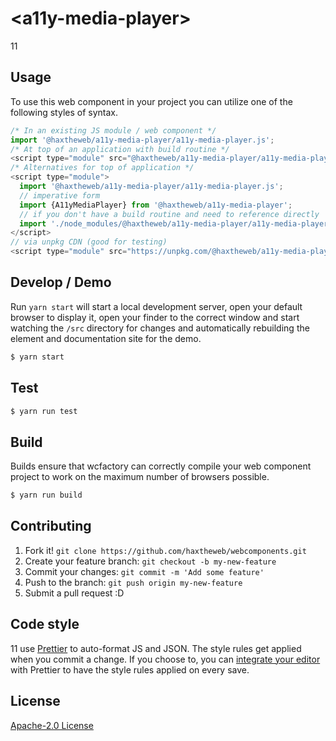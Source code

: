 # &lt;a11y-media-player&gt;

11
> 

## Usage
To use this web component in your project you can utilize one of the following styles of syntax.

```js
/* In an existing JS module / web component */
import '@haxtheweb/a11y-media-player/a11y-media-player.js';
/* At top of an application with build routine */
<script type="module" src="@haxtheweb/a11y-media-player/a11y-media-player.js"></script>
/* Alternatives for top of application */
<script type="module">
  import '@haxtheweb/a11y-media-player/a11y-media-player.js';
  // imperative form
  import {A11yMediaPlayer} from '@haxtheweb/a11y-media-player';
  // if you don't have a build routine and need to reference directly
  import './node_modules/@haxtheweb/a11y-media-player/a11y-media-player.js';
</script>
// via unpkg CDN (good for testing)
<script type="module" src="https://unpkg.com/@haxtheweb/a11y-media-player/a11y-media-player.js"></script>
```

## Develop / Demo
Run `yarn start` will start a local development server, open your default browser to display it, open your finder to the correct window and start watching the `/src` directory for changes and automatically rebuilding the element and documentation site for the demo.
```bash
$ yarn start
```

## Test

```bash
$ yarn run test
```

## Build
Builds ensure that wcfactory can correctly compile your web component project to
work on the maximum number of browsers possible.
```bash
$ yarn run build
```

## Contributing

1. Fork it! `git clone https://github.com/haxtheweb/webcomponents.git`
2. Create your feature branch: `git checkout -b my-new-feature`
3. Commit your changes: `git commit -m 'Add some feature'`
4. Push to the branch: `git push origin my-new-feature`
5. Submit a pull request :D

## Code style

11  use [Prettier][prettier] to auto-format JS and JSON.  The style rules get applied when you commit a change.  If you choose to, you can [integrate your editor][prettier-ed] with Prettier to have the style rules applied on every save.

[prettier]: https://github.com/prettier/prettier/
[prettier-ed]: https://github.com/prettier/prettier/#editor-integration
[polyserve]: https://github.com/Polymer/polyserve
[web-component-tester]: https://github.com/Polymer/web-component-tester

## License
[Apache-2.0 License](http://opensource.org/licenses/Apache-2.0)